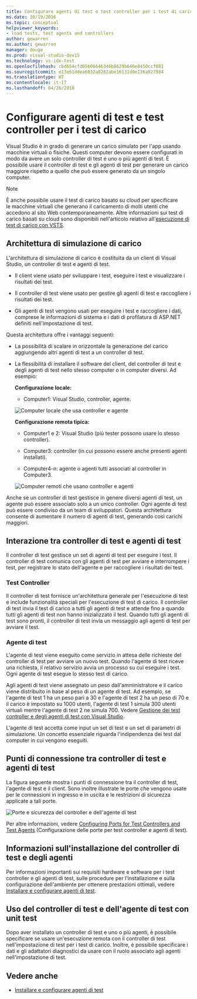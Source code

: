```yaml
---
title: Configurare agenti di test e test controller per i test di carico in Visual Studio
ms.date: 10/19/2016
ms.topic: conceptual
helpviewer_keywords:
- load tests, test agents and controllers
author: gewarren
ms.author: gewarren
manager: douge
ms.prod: visual-studio-dev15
ms.technology: vs-ide-test
ms.openlocfilehash: cbd654cfd05b06646346b8629b646e8450ccf081
ms.sourcegitcommit: e13e61ddea6032a8282abe16131d9e136a927984
ms.translationtype: HT
ms.contentlocale: it-IT
ms.lasthandoff: 04/26/2018
---
```

# <a name="configure-test-agents-and-test-controllers-for-running-load-tests"></a>Configurare agenti di test e test controller per i test di carico

Visual Studio è in grado di generare un carico simulato per l'app usando macchine virtuali o fisiche. Questi computer devono essere configurati in modo da avere un solo controller di test e uno o più agenti di test. È possibile usare il controller di test e gli agenti di test per generare un carico maggiore rispetto a quello che può essere generato da un singolo computer.

> [!NOTE]
> È anche possibile usare il test di carico basato su cloud per specificare le macchine virtuali che generano il caricamento di molti utenti che accedono al sito Web contemporaneamente. Altre informazioni sui test di carico basati su cloud sono disponibili nell'articolo relativo all'[esecuzione di test di carico con VSTS](/vsts/load-test/get-started-simple-cloud-load-test).

## <a name="load-simulation-architecture"></a>Architettura di simulazione di carico

L'architettura di simulazione di carico è costituita da un client di Visual Studio, un controller di test e agenti di test.

-   Il client viene usato per sviluppare i test, eseguire i test e visualizzare i risultati dei test.

-   Il controller di test viene usato per gestire gli agenti di test e raccogliere i risultati dei test.

-   Gli agenti di test vengono usati per eseguire i test e raccogliere i dati, comprese le informazioni di sistema e i dati di profilatura di ASP.NET definiti nell'impostazione di test.

Questa architettura offre i vantaggi seguenti:

-   La possibilità di scalare in orizzontale la generazione del carico aggiungendo altri agenti di test a un controller di test.

-   La flessibilità di installare il software del client, del controller di test e degli agenti di test nello stesso computer o in computer diversi. Ad esempio:

     **Configurazione locale:**

    -   Computer1: Visual Studio, controller, agente.

     ![Computer locale che usa controller e agente](./media/load-test-configa.png)

     **Configurazione remota tipica:**

    -   Computer1 e 2: Visual Studio (più tester possono usare lo stesso controller).

    -   Computer3: controller (in cui possono essere anche presenti agenti installati).

    -   Computer4-n: agente o agenti tutti associati al controller in Computer3.

     ![Computer remoti che usano controller e agenti](./media/load-test-configb.png)

Anche se un controller di test gestisce in genere diversi agenti di test, un agente può essere associato solo a un unico controller. Ogni agente di test può essere condiviso da un team di sviluppatori. Questa architettura consente di aumentare il numero di agenti di test, generando così carichi maggiori.

## <a name="test-agent-and-test-controller-interaction"></a>Interazione tra controller di test e agenti di test

Il controller di test gestisce un set di agenti di test per eseguire i test. Il controller di test comunica con gli agenti di test per avviare e interrompere i test, per registrare lo stato dell'agente e per raccogliere i risultati dei test.

### <a name="test-controller"></a>Test Controller

Il controller di test fornisce un'architettura generale per l'esecuzione di test e include funzionalità speciali per l'esecuzione di test di carico. Il controller di test invia il test di carico a tutti gli agenti di test e attende fino a quando tutti gli agenti di test non hanno inizializzato il test. Quando tutti gli agenti di test sono pronti, il controller di test invia un messaggio agli agenti di test per avviare il test.

### <a name="test-agent"></a>Agente di test

L'agente di test viene eseguito come servizio in attesa delle richieste del controller di test per avviare un nuovo test. Quando l'agente di test riceve una richiesta, il relativo servizio avvia un processo su cui eseguire i test. Ogni agente di test esegue lo stesso test di carico.

 Agli agenti di test viene assegnato un peso dall'amministratore e il carico viene distribuito in base al peso di un agente di test. Ad esempio, se l'agente di test 1 ha un peso pari a 30 e l'agente di test 2 ha un peso di 70 e il carico è impostato su 1000 utenti, l'agente di test 1 simula 300 utenti virtuali mentre l'agente di test 2 ne simula 700. Vedere [Gestione dei test controller e degli agenti di test con Visual Studio](../test/manage-test-controllers-and-test-agents.md).

 L'agente di test accetta come input un set di test e un set di parametri di simulazione. Un concetto essenziale riguarda l'indipendenza dei test dal computer in cui vengono eseguiti.

## <a name="test-controller-and-test-agent-connection-points"></a>Punti di connessione tra controller di test e agenti di test

La figura seguente mostra i punti di connessione tra il controller di test, l'agente di test e il client. Sono inoltre illustrate le porte che vengono usate per le connessioni in ingresso e in uscita e le restrizioni di sicurezza applicate a tali porte.

 ![Porte e sicurezza del controller e dell'agente di test](./media/test-controller-agent-firewall.png)

 Per altre informazioni, vedere [Configuring Ports for Test Controllers and Test Agents](../test/configure-ports-for-test-controllers-and-test-agents.md) (Configurazione delle porte per test controller e agenti di test).

## <a name="test-controller-and-agent-installation-information"></a>Informazioni sull'installazione del controller di test e degli agenti

Per informazioni importanti sui requisiti hardware e software per i test controller e gli agenti di test, sulle procedure per l'installazione e sulla configurazione dell'ambiente per ottenere prestazioni ottimali, vedere [Installare e configurare agenti di test](../test/lab-management/install-configure-test-agents.md).

## <a name="using-the-test-controller-and-test-agent-with-unit-tests"></a>Uso del controller di test e dell'agente di test con unit test

Dopo aver installato un controller di test e uno o più agenti, è possibile specificare se usare un'esecuzione remota con il controller di test nell'impostazione di test per i test di carico. Inoltre, è possibile specificare i dati e gli adattatori diagnostici da usare con il ruolo associato agli agenti nell'impostazione di test.

## <a name="see-also"></a>Vedere anche

- [Installare e configurare agenti di test](../test/lab-management/install-configure-test-agents.md)